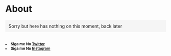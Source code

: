 # About

<p style="background-color:whitesmoke;padding:10px;">
  Sorry but here has nothing on this moment, back later
</p>
<br>
<small>
  <li><strong>Siga me No <a href="http://twitter.com/nassds" target="_blank">Twitter</a></strong></li>
  <li><strong>Siga me No <a href="https://www.instagram.com/nassdsl/" target="_blank">Instagram</a></strong></li>
 </small>

